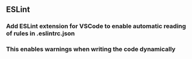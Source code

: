 ## ESLint

### Add ESLint extension for VSCode to enable automatic reading of rules in .eslintrc.json
### This enables warnings when writing the code dynamically
